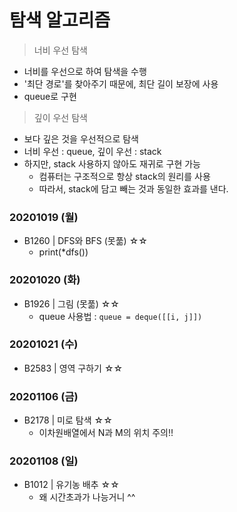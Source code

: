 # 탐색 알고리즘

> 너비 우선 탐색
- 너비를 우선으로 하여 탐색을 수행
- '최단 경로'를 찾아주기 때문에, 최단 길이 보장에 사용
- queue로 구현

> 깊이 우선 탐색
- 보다 깊은 것을 우선적으로 탐색
- 너비 우선 : queue, 깊이 우선 : stack
- 하지만, stack 사용하지 않아도 재귀로 구현 가능
    - 컴퓨터는 구조적으로 항상 stack의 원리를 사용
    - 따라서, stack에 담고 빼는 것과 동일한 효과를 낸다.

### 20201019 (월)
- B1260 | DFS와 BFS (못풂) ☆☆
    - print(*dfs())

### 20201020 (화)
- B1926 | 그림 (못풂) ☆☆
    - queue 사용법 : `queue = deque([[i, j]]) `

### 20201021 (수)
- B2583 | 영역 구하기 ☆☆

### 20201106 (금)
- B2178 | 미로 탐색 ☆☆
   - 이차원배열에서 N과 M의 위치 주의!!

### 20201108 (일)
- B1012 | 유기농 배추 ☆☆
   - 왜 시간초과가 나능거니 ^^

